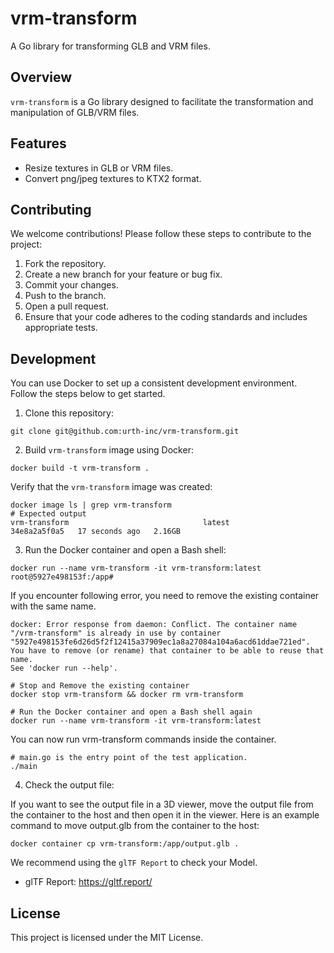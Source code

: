 # vrm-transform

A Go library for transforming GLB and VRM files.

## Overview

`vrm-transform` is a Go library designed to facilitate the transformation and manipulation of GLB/VRM files.

## Features

- Resize textures in GLB or VRM files.
- Convert png/jpeg textures to KTX2 format.

## Contributing

We welcome contributions! Please follow these steps to contribute to the project:

1. Fork the repository.
2. Create a new branch for your feature or bug fix.
3. Commit your changes.
4. Push to the branch.
5. Open a pull request.
6. Ensure that your code adheres to the coding standards and includes appropriate tests.

## Development

You can use Docker to set up a consistent development environment. Follow the steps below to get started.

1. Clone this repository:

```
git clone git@github.com:urth-inc/vrm-transform.git
```

2. Build `vrm-transform` image using Docker:

```
docker build -t vrm-transform .
```

Verify that the `vrm-transform` image was created:

```
docker image ls | grep vrm-transform
# Expected output
vrm-transform                              latest               34e8a2a5f0a5   17 seconds ago   2.16GB
```

3. Run the Docker container and open a Bash shell:

```
docker run --name vrm-transform -it vrm-transform:latest
root@5927e498153f:/app#
```

If you encounter following error, you need to remove the existing container with the same name.

```
docker: Error response from daemon: Conflict. The container name "/vrm-transform" is already in use by container "5927e498153fe6d26d5f2f12415a37909ec1a8a27084a104a6acd61ddae721ed". You have to remove (or rename) that container to be able to reuse that name.
See 'docker run --help'.

# Stop and Remove the existing container
docker stop vrm-transform && docker rm vrm-transform

# Run the Docker container and open a Bash shell again
docker run --name vrm-transform -it vrm-transform:latest
```

You can now run vrm-transform commands inside the container.

```
# main.go is the entry point of the test application.
./main
```

4. Check the output file:

If you want to see the output file in a 3D viewer, move the output file from the container to the host and then open it in the viewer. Here is an example command to move output.glb from the container to the host:

```
docker container cp vrm-transform:/app/output.glb .
```

We recommend using the `glTF Report` to check your Model.

- glTF Report: https://gltf.report/

## License

This project is licensed under the MIT License.

